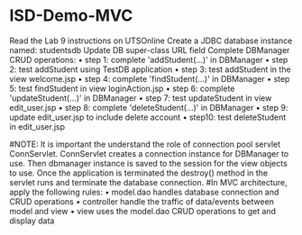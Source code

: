 ﻿# ISD-Demo-MVC
Read the Lab 9 instructions on UTSOnline
Create a JDBC database instance named: studentsdb
Update DB super-class URL field
Complete DBManager CRUD operations:
    • step 1: complete 'addStudent(...)' in DBManager
    • step 2: test addStudent using TestDB application
    • step 3: test addStudent in the view welcome.jsp
    • step 4: complete 'findStudent(...)' in DBManager
    • step 5: test findStudent in view loginAction.jsp
    • step 6: complete 'updateStudent(...)' in DBManager
    • step 7: test updateStudent in view edit_user.jsp
    • step 8: complete 'deleteStudent(...)' in DBManager
    • step 9: update edit_user.jsp to include delete account 
    • step10: test deleteStudent in edit_user.jsp

#NOTE: 
It is important the understand the role of connection pool servlet 
ConnServlet. ConnServlet creates a connection instance for DBManager to use.
Then dbmanager instance is saved to the session for the view objects to use.
Once the application is terminated the destroy() method in the servlet runs
and terminate the database connection. 
#In MVC architecture, apply the following rules:
    • model.dao handles database connection and CRUD operations
    • controller handle the traffic of data/events between model and view
    • view uses the model.dao CRUD operations to get and display data
